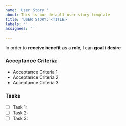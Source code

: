 ```yaml
---
name: 'User Story '
about: This is our default user story template
title: 'USER STORY: <TITLE>'
labels: ''
assignees: ''

---
```


In order to **receive benefit** as a **role**, I can **goal / desire**

### Acceptance Criteria:
- Acceptance Criteria 1
- Acceptance Criteria 2
- Acceptance Criteria 3

### Tasks
- [ ] Task 1:
- [ ] Task 2:
- [ ] Task 3:
